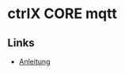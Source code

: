 # ctrlX CORE mqtt

## Links
+ [Anleitung](https://www.youtube.com/watch?v=5KTGMnNasZ4&list=PLTLcz6IpeLYKemAlHvp13f3assh-VVyjF&index=2)
